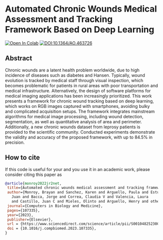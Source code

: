 # Automated Chronic Wounds Medical Assessment and Tracking Framework Based on Deep Learning

 [![Open In Colab](https://colab.research.google.com/assets/colab-badge.svg)](https://colab.research.google.com/github/simatec-uis/CO2Dnet/blob/main/notebooks/demo_train.ipynb)
 [![DOI:10.1364/AO.463726](https://zenodo.org/badge/DOI/10.1016/j.compbiomed.2023.107335.svg)](https://doi.org/10.1016/j.compbiomed.2023.107335)

## Abstract

Chronic wounds are a latent health problem worldwide, due to high incidence of diseases such as diabetes and Hansen. Typically, wound evolution is tracked by medical staff through visual inspection, which becomes problematic for patients in rural areas with poor transportation and medical infrastructure. Alternatively, the design of software platforms for medical imaging applications has been increasingly prioritized. This work presents a framework for chronic wound tracking based on deep learning, which works on RGB images captured with smartphones, avoiding bulky and complicated acquisition setups. The framework integrates mainstream algorithms for medical image processing, including wound detection, segmentation, as well as quantitative analysis of area and perimeter. Additionally, a new chronic wounds dataset from leprosy patients is provided to the scientific community. Conducted experiments demonstrate the validity and accuracy of the proposed framework, with up to 84.5% in precision.

## How to cite
If this code is useful for your and you use it in an academic work, please consider citing this paper as


```bib
@article{monroy2022jr2net,
 title={Automated chronic wounds medical assessment and tracking framework based on deep learning},
 author={Monroy, Brayan and Sanchez, Karen and Arguello, Paula and Estupi{\~n}{\'a}n,
   Juan and Bacca, Jorge and Correa, Claudia V and Valencia, Laura
   and Castillo, Juan C and Mieles, Olinto and Arguello, Henry and others},
 journal={Computers in Biology and Medicine},
 pages={107335},
 year={2023},
 publisher={Elsevier},
 url = {https://www.sciencedirect.com/science/article/pii/S0010482523008004},
 doi = {10.1016/j.compbiomed.2023.107335},
}
```
